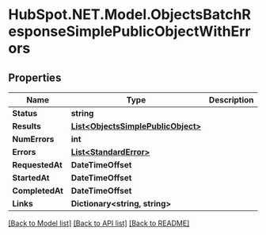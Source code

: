 # HubSpot.NET.Model.ObjectsBatchResponseSimplePublicObjectWithErrors

## Properties

Name | Type | Description | Notes
------------ | ------------- | ------------- | -------------
**Status** | **string** |  | 
**Results** | [**List&lt;ObjectsSimplePublicObject&gt;**](ObjectsSimplePublicObject.md) |  | 
**NumErrors** | **int** |  | [optional] 
**Errors** | [**List&lt;StandardError&gt;**](StandardError.md) |  | [optional] 
**RequestedAt** | **DateTimeOffset** |  | [optional] 
**StartedAt** | **DateTimeOffset** |  | 
**CompletedAt** | **DateTimeOffset** |  | 
**Links** | **Dictionary&lt;string, string&gt;** |  | [optional] 

[[Back to Model list]](../README.md#documentation-for-models) [[Back to API list]](../README.md#documentation-for-api-endpoints) [[Back to README]](../README.md)

